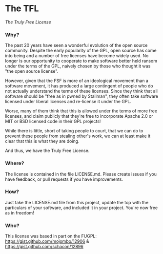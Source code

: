 The TFL
=======
_The Truly Free License_

### Why?

The past 20 years have seen a wonderful evolution of the open source community. Despite the early popularity
of the GPL, open source has come into being and a number of free licenses have become widely used.   No longer
is our opportunity to cooperate to make software better held ransom under the terms of the GPL, naively chosen
by those who thought it was "the open source license".

However, given that the FSF is more of an ideological movement than a software movement, it has produced
a large contingent of people who do not actually understand the terms of these licenses.  Since they think
that all software should be "free as in pwned by Stallman", they often take software licensed under
liberal licenses and re-license it under the GPL.

Worse, many of them think that this is allowed under the terms of more free licenses, and claim publicly
that they're free to incorporate Apache 2.0 or MIT or BSD licensed code in their GPL projects!

While there is little, short of taking people to court, that we can do to prevent these people from
stealing other's work, we can at least make it clear that this is what they are doing.

And thus, we have the Truly Free License.

### Where?

The license is contained in the file LICENSE.md.  Please create issues if you have feedback,
or pull requests if you have improvements.

### How?

Just take the LICENSE.md file from this project, update the top with the particulars of your software,
and included it in your project.  You're now free as in freedom!

### Who?

This license was based in part on the FUGPL: https://gist.github.com/mojombo/12906 & https://gist.github.com/schacon/12896
